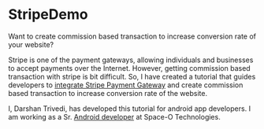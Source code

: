 # StripeDemo
Want to create commission based transaction to increase conversion rate of your website?

Stripe is one of the payment gateways, allowing individuals and businesses to accept payments over the Internet. However, getting commission based transaction with stripe is bit difficult. So, I have created a tutorial that guides developers to [integrate Stripe Payment Gateway](https://www.spaceotechnologies.com/integrate-stripe-payment-gateway-android-app-create-commission-based-transaction/) and create commission based transaction to increase conversion rate of the website.

I, Darshan Trivedi, has developed this tutorial for android app developers. I am working as a Sr. [Android developer](http://www.spaceotechnologies.com/android-app-development/) at Space-O Technologies.
